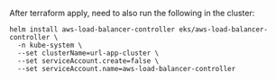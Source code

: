 After terraform apply, need to also run the following in the cluster:

```
helm install aws-load-balancer-controller eks/aws-load-balancer-controller \
  -n kube-system \
  --set clusterName=url-app-cluster \
  --set serviceAccount.create=false \
  --set serviceAccount.name=aws-load-balancer-controller
```
